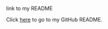 
link to my README

Click [here](https://github.com/Enaj-ciiru/Enaj-ciiru/blob/main/README.md) to go to my GitHub README. 
